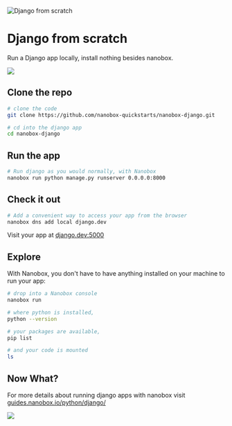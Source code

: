 ![Django from scratch](https://guides.nanobox.io/assets/quickstart-icons/django.png)

# Django from scratch

Run a Django app locally, install nothing besides nanobox. 

<a href="https://nanobox.io/download"><img src="https://guides.nanobox.io/assets/quickstart-icons/download.png" /></a>


## Clone the repo

```bash
# clone the code
git clone https://github.com/nanobox-quickstarts/nanobox-django.git

# cd into the django app
cd nanobox-django
```

## Run the app

```bash
# Run django as you would normally, with Nanobox
nanobox run python manage.py runserver 0.0.0.0:8000
```

## Check it out

```bash
# Add a convenient way to access your app from the browser
nanobox dns add local django.dev
```

Visit your app at <a href="http://django.dev:5000" target="\_blank">django.dev:5000</a>

## Explore

With Nanobox, you don't have to have anything installed on your machine to run your app:

```bash
# drop into a Nanobox console
nanobox run

# where python is installed,
python --version

# your packages are available,
pip list

# and your code is mounted
ls
```

## Now What?
For more details about running django apps with nanobox visit [guides.nanobox.io/python/django/](https://guides.nanobox.io/python/django/)

<a href="https://nanobox.io"><img src="https://guides.nanobox.io/assets/quickstart-icons/footer.png" /></a>
